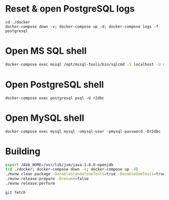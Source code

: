 # Reset & open PostgreSQL logs
```
cd ./docker
docker-compose down -v; docker-compose up -d; docker-compose logs -f postgresql
```

# Open MS SQL shell
```bash
docker-compose exec mssql /opt/mssql-tools/bin/sqlcmd -S localhost -U sa -P 'yourStrong(!)Password'
```

# Open PostgreSQL shell
```
docker-compose exec postgresql psql -U r2dbc
```

# Open MySQL shell
```
docker-compose exec mysql mysql -umysql-user -pmysql-password -Dr2dbc
```

# Building
```bash
export JAVA_HOME=/usr/lib/jvm/java-1.8.0-openjdk
(cd ./docker; docker-compose down -v; docker-compose up -d)
./mvnw clean package -DenableStandaloneTests=true -DenableOomTests=true
./mvnw release:prepare -Dresume=false
./mvnw release:perform

git fetch
```
